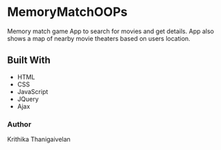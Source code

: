 # MemoryMatchOOPs
Memory match game
App to search for movies and get details. App also shows a map of nearby movie theaters based on users location.

## Built With
- HTML
- CSS
- JavaScript
- JQuery
- Ajax

### Author
Krithika Thanigaivelan


